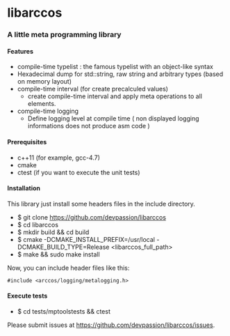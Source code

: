 libarccos
=========

### A little meta programming library


#### Features

* compile-time typelist : the famous typelist with an object-like syntax
* Hexadecimal dump for std::string, raw string and arbitrary types (based on memory layout)
* compile-time interval (for create precalculed values)
    * create compile-time interval and apply meta operations to all elements. 
* compile-time logging
    * Define logging level at compile time ( non displayed logging informations does not produce asm code )

    
#### Prerequisites

* c++11 (for example, gcc-4.7)
* cmake
* ctest (if you want to execute the unit tests)

    
#### Installation 

This library just install some headers files in the include directory.

* $ git clone https://github.com/devpassion/libarccos
* $ cd libarccos
* $ mkdir build && cd build
* $ cmake -DCMAKE\_INSTALL\_PREFIX=/usr/local -DCMAKE\_BUILD\_TYPE=Release &lt;libarccos\_full\_path&gt;
* $ make && sudo make install

Now, you can include header files like this:

`#include <arccos/logging/metalogging.h>`



#### Execute tests

* $ cd tests/mptoolstests && ctest



Please submit issues at https://github.com/devpassion/libarccos/issues.

